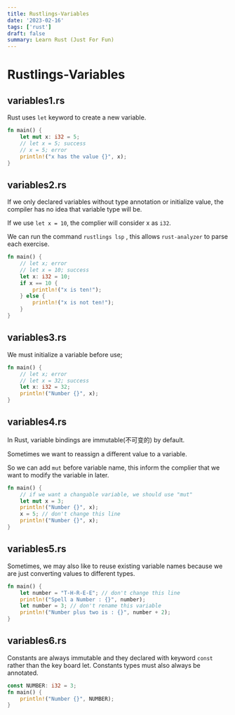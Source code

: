 ```yaml
---
title: Rustlings-Variables
date: '2023-02-16'
tags: ['rust']
draft: false
summary: Learn Rust (Just For Fun)
---
```


# Rustlings-Variables

## variables1.rs

Rust uses `let` keyword to create a new variable.

```rust
fn main() {
    let mut x: i32 = 5;
    // let x = 5; success
    // x = 5; error
    println!("x has the value {}", x);
}
```

## variables2.rs

If we only declared variables without type annotation or initialize value, the compiler has no idea that variable type will be.

If we use `let x = 10`, the complier will consider x as `i32`.

We can run the command `rustlings lsp` , this allows `rust-analyzer` to parse each exercise.

```rust
fn main() {
    // let x; error
    // let x = 10; success
    let x: i32 = 10;
    if x == 10 {
        println!("x is ten!");
    } else {
        println!("x is not ten!");
    }
}
```

## variables3.rs

We must initialize a variable before use;

```rust
fn main() {
    // let x; error
    // let x = 32; success
    let x: i32 = 32;
    println!("Number {}", x);
}
```

## variables4.rs

In Rust, variable bindings are immutable(不可变的) by default.

Sometimes we want to reassign a different value to a variable.

So we can add `mut` before variable name, this inform the complier that we want to modify the variable in later.

```rust
fn main() {
    // if we want a changable variable, we should use "mut"
    let mut x = 3;
    println!("Number {}", x);
    x = 5; // don't change this line
    println!("Number {}", x);
}
```

## variables5.rs

Sometimes, we may also like to reuse existing variable names because we are just converting values to different types.

```rust
fn main() {
    let number = "T-H-R-E-E"; // don't change this line
    println!("Spell a Number : {}", number);
    let number = 3; // don't rename this variable
    println!("Number plus two is : {}", number + 2);
}
```

## variables6.rs

Constants are always immutable and they declared with keyword `const` rather than the key board let. Constants types must also always be annotated.

```rust
const NUMBER: i32 = 3;
fn main() {
    println!("Number {}", NUMBER);
}
```
